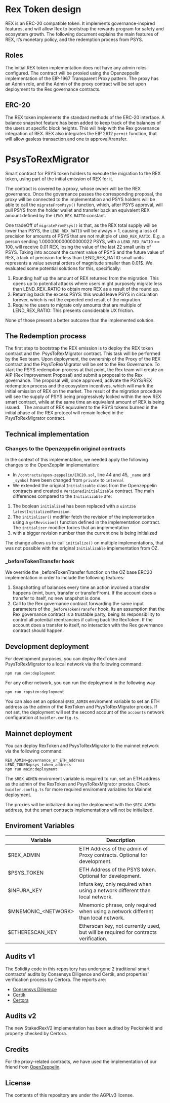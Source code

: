 # Rex Token design

REX is an ERC-20 compatible token. It implements governance-inspired features, and will allow Rex to bootstrap the rewards program for safety and ecosystem growth.
The following document explains the main features of REX, it’s monetary policy, and the redemption process from PSYS.

## Roles

The initial REX token implementation does not have any admin roles configured. The contract will be proxied using the Openzeppelin implementation of the EIP-1967 Transparent Proxy pattern. The proxy has an Admin role, and the Admin of the proxy contract will be set upon deployment to the Rex governance contracts.

## ERC-20

The REX token implements the standard methods of the ERC-20 interface. A balance snapshot feature has been added to keep track of the balances of the users at specific block heights. This will help with the Rex governance integration of REX.
REX also integrates the EIP 2612 `permit` function, that will allow gasless transaction and one tx approval/transfer.

# PsysToRexMigrator

Smart contract for PSYS token holders to execute the migration to the REX token, using part of the initial emission of REX for it.

The contract is covered by a proxy, whose owner will be the REX governance. Once the governance passes the corresponding proposal, the proxy will be connected to the implementation and PSYS holders will be able to call the `migrateFromPsys()` function, which, after PSYS approval, will pull PSYS from the holder wallet and transfer back an equivalent REX amount defined by the `LEND_REX_RATIO` constant.

One tradeOff of `migrateFromPsys()` is that, as the REX total supply will be lower than PSYS, the `LEND_REX_RATIO` will be always > 1, causing a loss of precision for amounts of PSYS that are not multiple of `LEND_REX_RATIO`. E.g. a person sending 1.000000000000000022 PSYS, with a `LEND_REX_RATIO` == 100, will receive 0.01 REX, losing the value of the last 22 small units of PSYS.
Taking into account the current value of PSYS and the future value of REX, a lack of precision for less than LEND_REX_RATIO small units represents a value several orders of magnitude smaller than 0.01\$. We evaluated some potential solutions for this, specifically:

1. Rounding half up the amount of REX returned from the migration. This opens up to potential attacks where users might purposely migrate less than LEND_REX_RATIO to obtain more REX as a result of the round up.
2. Returning back the excess PSYS: this would leave PSYS in circulation forever, which is not the expected end result of the migration.
3. Require the users to migrate only amounts that are multiple of LEND_REX_RATIO: This presents considerable UX friction.

None of those present a better outcome than the implemented solution.

## The Redemption process

The first step to bootstrap the REX emission is to deploy the REX token contract and the  PsysToRexMigrator contract. This task will be performed by the Rex team. Upon deployment, the ownership of the Proxy of the REX contract and the PsysToRexMigrator will be set to the Rex Governance. To start the PSYS redemption process at that point, the Rex team will create an AIP (Rex Improvement Proposal) and submit a proposal to the Rex governance. The proposal will, once approved, activate the PSYS/REX redemption process and the ecosystem incentives, which will mark the initial emission of REX on the market.
The result of the migration procedure will see the supply of PSYS being progressively locked within the new REX smart contract, while at the same time an equivalent amount of REX is being issued.  
The amount of REX equivalent to the PSYS tokens burned in the initial phase of the REX protocol will remain locked in the PsysToRexMigrator contract.

## Technical implementation

### Changes to the Openzeppelin original contracts

In the context of this implementation, we needed apply the following changes to the OpenZepplin implementation:

- In `/contracts/open-zeppelin/ERC20.sol`, line 44 and 45, `_name` and `_symbol` have been changed from `private` to `internal`
- We extended the original `Initializable` class from the Openzeppelin contracts and created a `VersionedInitializable` contract. The main differences compared to the `Initializable` are:

1. The boolean `initialized` has been replaced with a `uint256 latestInitializedRevision`.
2. The `initializer()` modifier fetch the revision of the implementation using a `getRevision()` function defined in the implementation contract. The `initializer` modifier forces that an implementation
3. with a bigger revision number than the current one is being initialized

The change allows us to call `initialize()` on multiple implementations, that was not possible with the original `Initializable` implementation from OZ.

### \_beforeTokenTransfer hook

We override the \_beforeTokenTransfer function on the OZ base ERC20 implementation in order to include the following features:

1. Snapshotting of balances every time an action involved a transfer happens (mint, burn, transfer or transferFrom). If the account does a transfer to itself, no new snapshot is done.
2. Call to the Rex governance contract forwarding the same input parameters of the `_beforeTokenTransfer` hook. Its an assumption that the Rex governance contract is a trustable party, being its responsibility to control all potential reentrancies if calling back the RexToken. If the account does a transfer to itself, no interaction with the Rex governance contract should happen.

## Development deployment

For development purposes, you can deploy RexToken and PsysToRexMigrator to a local network via the following command:

```
npm run dev:deployment
```

For any other network, you can run the deployment in the following way

```
npm run ropsten:deployment
```

You can also set an optional `$REX_ADMIN` enviroment variable to set an ETH address as the admin of the RexToken and PsysToRexMigrator proxies. If not set, the deployment will set the second account of the `accounts` network configuration at `buidler.config.ts`.

## Mainnet deployment

You can deploy RexToken and PsysToRexMigrator to the mainnet network via the following command:

```
REX_ADMIN=governance_or_ETH_address
LEND_TOKEN=psys_token_address
npm run main:deployment
```

The `$REX_ADMIN` enviroment variable is required to run, set an ETH address as the admin of the RexToken and PsysToRexMigrator proxies. Check `buidler.config.ts` for more required enviroment variables for Mainnet deployment.

The proxies will be initialized during the deployment with the `$REX_ADMIN` address, but the smart contracts implementations will not be initialized.

## Enviroment Variables

| Variable                | Description                                                                         |
| ----------------------- | ----------------------------------------------------------------------------------- |
| \$REX_ADMIN             | ETH Address of the admin of Proxy contracts. Optional for development.              |
| \$PSYS_TOKEN            | ETH Address of the PSYS token. Optional for development.                            |
| \$INFURA_KEY            | Infura key, only required when using a network different than local network.        |
| \$MNEMONIC\_\<NETWORK\> | Mnemonic phrase, only required when using a network different than local network.   |
| \$ETHERESCAN_KEY        | Etherscan key, not currently used, but will be required for contracts verification. |

## Audits v1

The Solidity code in this repository has undergone 2 traditional smart contracts' audits by Consensys Diligence and Certik, and properties' verification process by Certora. The reports are:
- [Consensys Diligence](https://diligence.consensys.net/audits/2020/07/rex-token/)
- [Certik](audits/RexTokenReport_CertiK.pdf)
- [Certora](audits/RexTokenVerification_by_Certora.pdf)

## Audits v2

The new StakedRexV2 implementation has been audited by Peckshield and property checked by Certora.

## Credits

For the proxy-related contracts, we have used the implementation of our friend from [OpenZeppelin](https://github.com/OpenZeppelin/openzeppelin-sdk/).

## License

The contents of this repository are under the AGPLv3 license.
